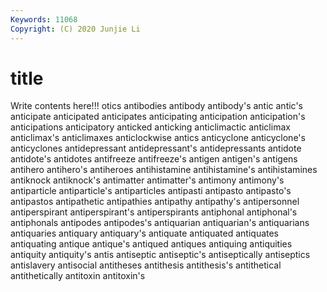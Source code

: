 ```yaml
---
Keywords: 11068
Copyright: (C) 2020 Junjie Li
---
```


# title

Write contents here!!!
otics 
antibodies 
antibody 
antibody's
antic 
antic's 
anticipate 
anticipated 
anticipates 
anticipating 
anticipation 
anticipation's 
anticipations 
anticipatory
anticked 
anticking 
anticlimactic 
anticlimax 
anticlimax's 
anticlimaxes 
anticlockwise 
antics 
anticyclone 
anticyclone's
anticyclones 
antidepressant 
antidepressant's 
antidepressants 
antidote 
antidote's 
antidotes 
antifreeze 
antifreeze's 
antigen
antigen's 
antigens 
antihero 
antihero's 
antiheroes 
antihistamine 
antihistamine's 
antihistamines 
antiknock 
antiknock's
antimatter 
antimatter's 
antimony 
antimony's 
antiparticle 
antiparticle's 
antiparticles 
antipasti 
antipasto 
antipasto's
antipastos 
antipathetic 
antipathies 
antipathy 
antipathy's 
antipersonnel 
antiperspirant 
antiperspirant's 
antiperspirants 
antiphonal
antiphonal's 
antiphonals 
antipodes 
antipodes's 
antiquarian 
antiquarian's 
antiquarians 
antiquaries 
antiquary 
antiquary's
antiquate 
antiquated 
antiquates 
antiquating 
antique 
antique's 
antiqued 
antiques 
antiquing 
antiquities
antiquity 
antiquity's 
antis 
antiseptic 
antiseptic's 
antiseptically 
antiseptics 
antislavery 
antisocial 
antitheses
antithesis 
antithesis's 
antithetical 
antithetically 
antitoxin 
antitoxin's 
